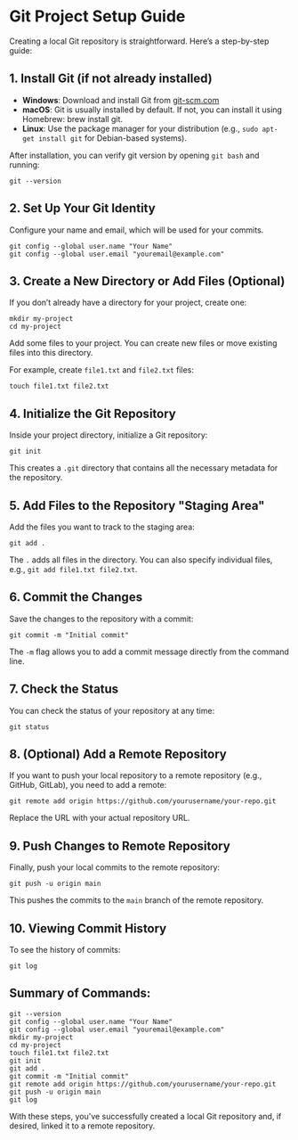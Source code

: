 # Git Project Setup Guide

Creating a local Git repository is straightforward. Here’s a step-by-step guide:

## 1. Install Git (if not already installed)

- **Windows**: Download and install Git from [git-scm.com](https://git-scm.com/)
- **macOS**: Git is usually installed by default. If not, you can install it using Homebrew: brew install git.
- **Linux**: Use the package manager for your distribution (e.g., `sudo apt-get install git` for Debian-based systems).

After installation, you can verify git version by opening `git bash` and running:

    git --version

## 2. Set Up Your Git Identity

Configure your name and email, which will be used for your commits.

    git config --global user.name "Your Name"
    git config --global user.email "youremail@example.com"

## 3. Create a New Directory or Add Files (Optional)

If you don’t already have a directory for your project, create one:

    mkdir my-project
    cd my-project

Add some files to your project. You can create new files or move existing files into this directory.

For example, create `file1.txt` and `file2.txt` files:

    touch file1.txt file2.txt

## 4. Initialize the Git Repository

Inside your project directory, initialize a Git repository:

    git init

This creates a `.git` directory that contains all the necessary metadata for the repository.

## 5. Add Files to the Repository "Staging Area"

Add the files you want to track to the staging area:

    git add .

The `.` adds all files in the directory. You can also specify individual files, e.g., `git add file1.txt file2.txt`.

## 6. Commit the Changes

Save the changes to the repository with a commit:

    git commit -m "Initial commit"

The `-m` flag allows you to add a commit message directly from the command line.

## 7. Check the Status

You can check the status of your repository at any time:

    git status

## 8. (Optional) Add a Remote Repository

If you want to push your local repository to a remote repository (e.g., GitHub, GitLab), you need to add a remote:

    git remote add origin https://github.com/yourusername/your-repo.git

Replace the URL with your actual repository URL.

## 9. Push Changes to Remote Repository

Finally, push your local commits to the remote repository:

    git push -u origin main

This pushes the commits to the `main` branch of the remote repository.

## 10. Viewing Commit History

To see the history of commits:

    git log

## Summary of Commands:

    git --version
    git config --global user.name "Your Name"
    git config --global user.email "youremail@example.com"
    mkdir my-project
    cd my-project
    touch file1.txt file2.txt
    git init
    git add .
    git commit -m "Initial commit"
    git remote add origin https://github.com/yourusername/your-repo.git
    git push -u origin main
    git log

With these steps, you've successfully created a local Git repository and, if desired, linked it to a remote repository.
